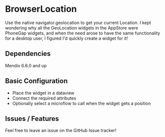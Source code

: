 # BrowserLocation

Use the native navigator.geolocation to get your current Location.
I kept wondering why all the GeoLocation widgets in the AppStore were PhoneGap widgets, and when the need arose to have the same functionality for a desktop user, I figured I'd quickly create a widget for it!

## Dependencies
Mendix 6.6.0 and up

## Basic Configuration

* Place the widget in a dataview
* Connect the required attributes
* Optionally select a microflow to call when the widget gets a position

## Issues / Features
Feel free to leave an issue on the GitHub Issue tracker!